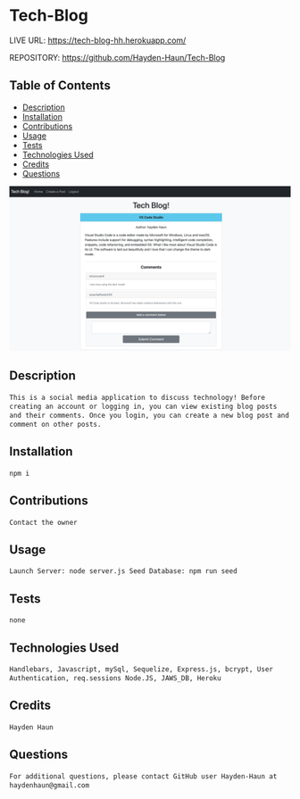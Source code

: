 # Tech-Blog

LIVE URL: https://tech-blog-hh.herokuapp.com/

REPOSITORY: https://github.com/Hayden-Haun/Tech-Blog

## Table of Contents

- [Description](#description)
- [Installation](#installation)
- [Contributions](#contributions)
- [Usage](#usage)
- [Tests](#tests)
- [Technologies Used](#Technologies)
- [Credits](#credits)
- [Questions](#questions)

![Screenshot](./public/screenshot.png "SCREENSHOT")

## Description

    This is a social media application to discuss technology! Before creating an account or logging in, you can view existing blog posts and their comments. Once you login, you can create a new blog post and comment on other posts.

## Installation

    npm i

## Contributions

    Contact the owner

## Usage

    Launch Server: node server.js Seed Database: npm run seed

## Tests

    none

## Technologies Used

    Handlebars, Javascript, mySql, Sequelize, Express.js, bcrypt, User Authentication, req.sessions Node.JS, JAWS_DB, Heroku

## Credits

    Hayden Haun

## Questions

    For additional questions, please contact GitHub user Hayden-Haun at haydenhaun@gmail.com
